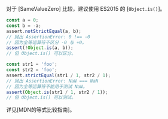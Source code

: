 
对于 [SameValueZero] 比较，建议使用 ES2015 的 [`Object.is()`]。

```js
const a = 0;
const b = -a;
assert.notStrictEqual(a, b);
// 抛出 AssertionError: 0 !== -0
// 因为全等运算符不区分 -0 与 +0。
assert(!Object.is(a, b));
// 但 Object.is() 可以区分。

const str1 = 'foo';
const str2 = 'foo';
assert.strictEqual(str1 / 1, str2 / 1);
// 抛出 AssertionError: NaN === NaN
// 因为全等运算符不能用于测试 NaN。
assert(Object.is(str1 / 1, str2 / 1));
// 但 Object.is() 可以测试。
```

详见[MDN的等式比较指南]。

